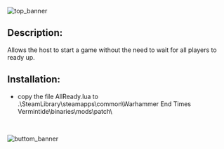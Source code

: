 ![top_banner](../../../../assets/banner-top.png)

## Description:
Allows the host to start a game without the need to wait for all players to ready up.

## Installation:
- copy the file AllReady.lua to .\SteamLibrary\steamapps\common\Warhammer End Times Vermintide\binaries\mods\patch\  

<br/>

![buttom_banner](../../../../assets/banner-buttom.png)